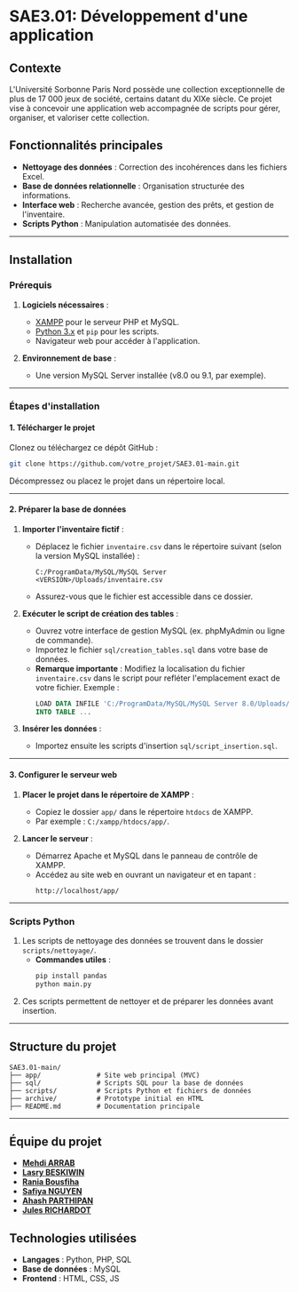 
# SAE3.01: Développement d'une application

## Contexte
L'Université Sorbonne Paris Nord possède une collection exceptionnelle de plus de 17 000 jeux de société, certains datant du XIXe siècle. Ce projet vise à concevoir une application web accompagnée de scripts pour gérer, organiser, et valoriser cette collection.

## Fonctionnalités principales
- **Nettoyage des données** : Correction des incohérences dans les fichiers Excel.
- **Base de données relationnelle** : Organisation structurée des informations.
- **Interface web** : Recherche avancée, gestion des prêts, et gestion de l'inventaire.
- **Scripts Python** : Manipulation automatisée des données.

---

## Installation

### Prérequis
1. **Logiciels nécessaires** :
   - [XAMPP](https://www.apachefriends.org/index.html) pour le serveur PHP et MySQL.
   - [Python 3.x](https://www.python.org/downloads/) et `pip` pour les scripts.
   - Navigateur web pour accéder à l'application.

2. **Environnement de base** :
   - Une version MySQL Server installée (v8.0 ou 9.1, par exemple).

---

### Étapes d'installation

#### 1. Télécharger le projet
Clonez ou téléchargez ce dépôt GitHub :
```bash
git clone https://github.com/votre_projet/SAE3.01-main.git
```
Décompressez ou placez le projet dans un répertoire local.

---

#### 2. Préparer la base de données
1. **Importer l'inventaire fictif** :
   - Déplacez le fichier `inventaire.csv` dans le répertoire suivant (selon la version MySQL installée) :
     ```
     C:/ProgramData/MySQL/MySQL Server <VERSION>/Uploads/inventaire.csv
     ```
   - Assurez-vous que le fichier est accessible dans ce dossier.

2. **Exécuter le script de création des tables** :
   - Ouvrez votre interface de gestion MySQL (ex. phpMyAdmin ou ligne de commande).
   - Importez le fichier `sql/creation_tables.sql` dans votre base de données.
   - **Remarque importante** : Modifiez la localisation du fichier `inventaire.csv` dans le script pour refléter l'emplacement exact de votre fichier. Exemple :
     ```sql
     LOAD DATA INFILE 'C:/ProgramData/MySQL/MySQL Server 8.0/Uploads/inventaire.csv'
     INTO TABLE ...
     ```

3. **Insérer les données** :
   - Importez ensuite les scripts d'insertion `sql/script_insertion.sql`.

---

#### 3. Configurer le serveur web
1. **Placer le projet dans le répertoire de XAMPP** :
   - Copiez le dossier `app/` dans le répertoire `htdocs` de XAMPP.
   - Par exemple : `C:/xampp/htdocs/app/`.

2. **Lancer le serveur** :
   - Démarrez Apache et MySQL dans le panneau de contrôle de XAMPP.
   - Accédez au site web en ouvrant un navigateur et en tapant :
     ```
     http://localhost/app/
     ```

---

### Scripts Python
1. Les scripts de nettoyage des données se trouvent dans le dossier `scripts/nettoyage/`.
   - **Commandes utiles** :
     ```bash
     pip install pandas
     python main.py
     ```
2. Ces scripts permettent de nettoyer et de préparer les données avant insertion.

---

## Structure du projet
```plaintext
SAE3.01-main/
├── app/              # Site web principal (MVC)
├── sql/              # Scripts SQL pour la base de données
├── scripts/          # Scripts Python et fichiers de données
├── archive/          # Prototype initial en HTML
├── README.md         # Documentation principale
```

---

## Équipe du projet
- **[Mehdi ARRAB](https://github.com/jadoothepooh/)**
- **[Lasry BESKIWIN](https://github.com/Lasryy)**
- **[Rania Bousfiha](https://github.com/rania212)**
- **[Safiya NGUYEN](https://github.com/safiya-ng)**
- **[Ahash PARTHIPAN](https://github.com/AhashPARTHIPAN)**
- **[Jules RICHARDOT](https://github.com/JulesRichardot)**

## Technologies utilisées
- **Langages** : Python, PHP, SQL
- **Base de données** : MySQL
- **Frontend** : HTML, CSS, JS
